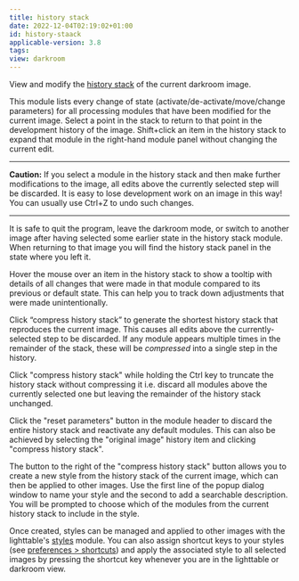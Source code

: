 ```yaml
---
title: history stack
date: 2022-12-04T02:19:02+01:00
id: history-staack
applicable-version: 3.8
tags:
view: darkroom
---
```


View and modify the [history stack](../../../views/darkroom/pixelpipe/history-stack.md) of the current darkroom image.

This module lists every change of state (activate/de-activate/move/change parameters) for all processing modules that have been modified for the current image. Select a point in the stack to return to that point in the development history of the image. Shift+click an item in the history stack to expand that module in the right-hand module panel without changing the current edit.

---

**Caution:** If you select a module in the history stack and then make further modifications to the image, all edits above the currently selected step will be discarded. It is easy to lose development work on an image in this way! You can usually use Ctrl+Z to undo such changes.

---

It is safe to quit the program, leave the darkroom mode, or switch to another image after having selected some earlier state in the history stack module. When returning to that image you will find the history stack panel in the state where you left it.

Hover the mouse over an item in the history stack to show a tooltip with details of all changes that were made in that module compared to its previous or default state. This can help you to track down adjustments that were made unintentionally.

Click “compress history stack” to generate the shortest history stack that reproduces the current image. This causes all edits above the currently-selected step to be discarded. If any module appears multiple times in the remainder of the stack, these will be _compressed_ into a single step in the history.

Click "compress history stack" while holding the Ctrl key to truncate the history stack without compressing it i.e. discard all modules above the currently selected one but leaving the remainder of the history stack unchanged.

Click the "reset parameters" button in the module header to discard the entire history stack and reactivate any default modules. This can also be achieved by selecting the "original image" history item and clicking "compress history stack".

The button to the right of the "compress history stack" button allows you to create a new style from the history stack of the current image, which can then be applied to other images. Use the first line of the popup dialog window to name your style and the second to add a searchable description. You will be prompted to choose which of the modules from the current history stack to include in the style.

Once created, styles can be managed and applied to other images with the lighttable's [styles](../views/lighttable/styles.md) module.  You can also assign shortcut keys to your styles (see [preferences > shortcuts](../../../preferences-settings/shortcuts.md)) and apply the associated style to all selected images by pressing the shortcut key whenever you are in the lighttable or darkroom view.
